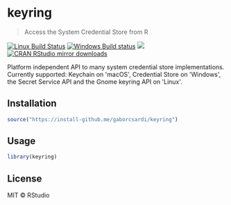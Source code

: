 


# keyring

> Access the System Credential Store from R

[![Linux Build Status](https://travis-ci.org/gaborcsardi/keyring.svg?branch=master)](https://travis-ci.org/gaborcsardi/keyring)
[![Windows Build status](https://ci.appveyor.com/api/projects/status/github/gaborcsardi/keyring?svg=true)](https://ci.appveyor.com/project/gaborcsardi/keyring)
[![](http://www.r-pkg.org/badges/version/keyring)](http://www.r-pkg.org/pkg/keyring)
[![CRAN RStudio mirror downloads](http://cranlogs.r-pkg.org/badges/keyring)](http://www.r-pkg.org/pkg/keyring)

Platform independent API to many system credential store implementations.
Currently supported: Keychain on 'macOS', Credential Store on 'Windows',
the Secret Service API and the Gnome keyring API on 'Linux'.

## Installation


```r
source("https://install-github.me/gaborcsardi/keyring")
```

## Usage


```r
library(keyring)
```

## License

MIT © RStudio
